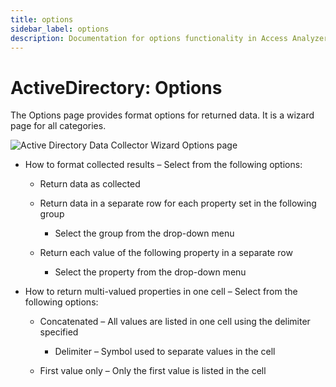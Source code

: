 ```yaml
---
title: options
sidebar_label: options
description: Documentation for options functionality in Access Analyzer including configuration and usage information.
---
```


# ActiveDirectory: Options

The Options page provides format options for returned data. It is a wizard page for all categories.

![Active Directory Data Collector Wizard Options page](/img/product_docs/accessanalyzer/install/application/options.webp)

- How to format collected results – Select from the following options:

  - Return data as collected
  - Return data in a separate row for each property set in the following group

    - Select the group from the drop-down menu

  - Return each value of the following property in a separate row

    - Select the property from the drop-down menu

- How to return multi-valued properties in one cell – Select from the following options:

  - Concatenated – All values are listed in one cell using the delimiter specified

    - Delimiter – Symbol used to separate values in the cell

  - First value only – Only the first value is listed in the cell
